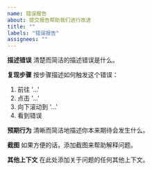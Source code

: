 ```yaml
---
name: 错误报告
about: 提交报告帮助我们进行改进
title: ""
labels: "错误报告"
assignees: ""
---
```


**描述错误**
清楚而简洁的描述错误是什么。

**复现步骤**
按步骤描述如何触发这个错误：

1. 前往 '...'
2. 点击 '...'
3. 向下滚动到 '...'
4. 看到错误

**预期行为**
清晰而简洁地描述你本来期待会发生什么。

**截图**
如果方便的话，添加截图来帮助解释问题。

**其他上下文**
在此处添加关于问题的任何其他上下文。
